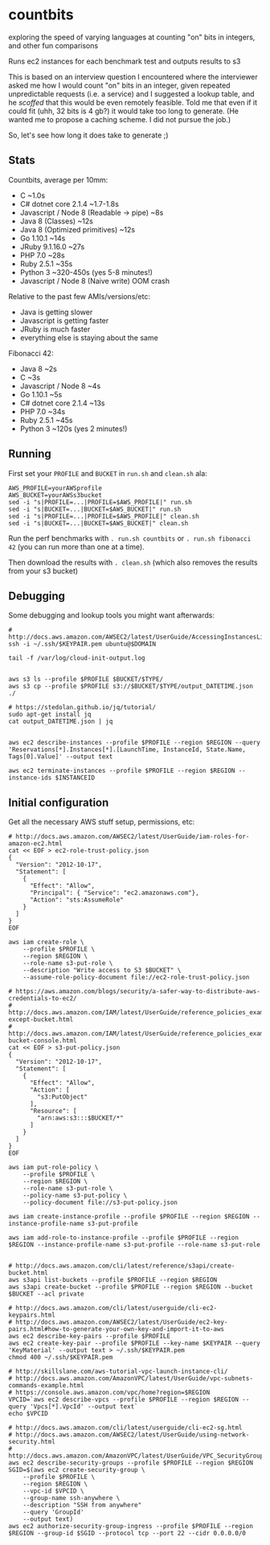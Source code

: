 # countbits

exploring the speed of varying languages at counting "on" bits in integers, and other fun comparisons

Runs ec2 instances for each benchmark test and outputs results to s3

This is based on an interview question I encountered where the interviewer asked me
how I would count "on" bits in an integer, given repeated unpredictable requests (i.e. a service)
and I suggested a lookup table, and he *scoffed* that this would be even remotely feasible.
Told me that even if it could fit (uhh, 32 bits is 4 gb?) it would take too long to generate.
(He wanted me to propose a caching scheme.  I did not pursue the job.)

So, let's see how long it does take to generate ;)

## Stats

Countbits, average per 10mm:
- C ~1.0s
- C# dotnet core 2.1.4 ~1.7-1.8s
- Javascript / Node 8 (Readable -> pipe) ~8s
- Java 8 (Classes) ~12s
- Java 8 (Optimized primitives) ~12s
- Go 1.10.1 ~14s
- JRuby 9.1.16.0 ~27s
- PHP 7.0 ~28s
- Ruby 2.5.1 ~35s
- Python 3 ~320-450s (yes 5-8 minutes!)
- Javascript / Node 8 (Naive write) OOM crash

Relative to the past few AMIs/versions/etc:
- Java is getting slower
- Javascript is getting faster
- JRuby is much faster
- everything else is staying about the same

Fibonacci 42:
- Java 8 ~2s
- C ~3s
- Javascript / Node 8 ~4s
- Go 1.10.1 ~5s
- C# dotnet core 2.1.4 ~13s
- PHP 7.0 ~34s
- Ruby 2.5.1 ~45s
- Python 3 ~120s (yes 2 minutes!)

## Running

First set your `PROFILE` and `BUCKET` in `run.sh` and `clean.sh` ala:

    AWS_PROFILE=yourAWSprofile
    AWS_BUCKET=yourAWSs3bucket
    sed -i "s|PROFILE=...|PROFILE=$AWS_PROFILE|" run.sh
    sed -i "s|BUCKET=...|BUCKET=$AWS_BUCKET|" run.sh
    sed -i "s|PROFILE=...|PROFILE=$AWS_PROFILE|" clean.sh
    sed -i "s|BUCKET=...|BUCKET=$AWS_BUCKET|" clean.sh

Run the perf benchmarks with `. run.sh countbits` or `. run.sh fibonacci 42` (you can run more than one at a time).

Then download the results with `. clean.sh` (which also removes the results from your s3 bucket)

## Debugging

Some debugging and lookup tools you might want afterwards:
```
# http://docs.aws.amazon.com/AWSEC2/latest/UserGuide/AccessingInstancesLinux.html
ssh -i ~/.ssh/$KEYPAIR.pem ubuntu@$DOMAIN

tail -f /var/log/cloud-init-output.log


aws s3 ls --profile $PROFILE $BUCKET/$TYPE/
aws s3 cp --profile $PROFILE s3://$BUCKET/$TYPE/output_DATETIME.json ./

# https://stedolan.github.io/jq/tutorial/
sudo apt-get install jq
cat output_DATETIME.json | jq


aws ec2 describe-instances --profile $PROFILE --region $REGION --query 'Reservations[*].Instances[*].[LaunchTime, InstanceId, State.Name, Tags[0].Value]' --output text

aws ec2 terminate-instances --profile $PROFILE --region $REGION --instance-ids $INSTANCEID
```


## Initial configuration 

Get all the necessary AWS stuff setup, permissions, etc:

```
# http://docs.aws.amazon.com/AWSEC2/latest/UserGuide/iam-roles-for-amazon-ec2.html
cat << EOF > ec2-role-trust-policy.json
{
  "Version": "2012-10-17",
  "Statement": [
    {
      "Effect": "Allow",
      "Principal": { "Service": "ec2.amazonaws.com"},
      "Action": "sts:AssumeRole"
    }
  ]
}
EOF

aws iam create-role \
    --profile $PROFILE \
    --region $REGION \
    --role-name s3-put-role \
    --description "Write access to S3 $BUCKET" \
    --assume-role-policy-document file://ec2-role-trust-policy.json

# https://aws.amazon.com/blogs/security/a-safer-way-to-distribute-aws-credentials-to-ec2/
# http://docs.aws.amazon.com/IAM/latest/UserGuide/reference_policies_examples_s3_deny-except-bucket.html
# http://docs.aws.amazon.com/IAM/latest/UserGuide/reference_policies_examples_s3_rw-bucket-console.html
cat << EOF > s3-put-policy.json
{
  "Version": "2012-10-17",
  "Statement": [
    {
      "Effect": "Allow",
      "Action": [
        "s3:PutObject"
      ],
      "Resource": [
        "arn:aws:s3:::$BUCKET/*"
      ]
    }
  ]
}
EOF

aws iam put-role-policy \
    --profile $PROFILE \
    --region $REGION \
    --role-name s3-put-role \
    --policy-name s3-put-policy \
    --policy-document file://s3-put-policy.json

aws iam create-instance-profile --profile $PROFILE --region $REGION --instance-profile-name s3-put-profile

aws iam add-role-to-instance-profile --profile $PROFILE --region $REGION --instance-profile-name s3-put-profile --role-name s3-put-role


# http://docs.aws.amazon.com/cli/latest/reference/s3api/create-bucket.html
aws s3api list-buckets --profile $PROFILE --region $REGION
aws s3api create-bucket --profile $PROFILE --region $REGION --bucket $BUCKET --acl private

# http://docs.aws.amazon.com/cli/latest/userguide/cli-ec2-keypairs.html
# http://docs.aws.amazon.com/AWSEC2/latest/UserGuide/ec2-key-pairs.html#how-to-generate-your-own-key-and-import-it-to-aws
aws ec2 describe-key-pairs --profile $PROFILE
aws ec2 create-key-pair --profile $PROFILE --key-name $KEYPAIR --query 'KeyMaterial' --output text > ~/.ssh/$KEYPAIR.pem
chmod 400 ~/.ssh/$KEYPAIR.pem

# http://skillslane.com/aws-tutorial-vpc-launch-instance-cli/
# http://docs.aws.amazon.com/AmazonVPC/latest/UserGuide/vpc-subnets-commands-example.html
# https://console.aws.amazon.com/vpc/home?region=$REGION
VPCID=`aws ec2 describe-vpcs --profile $PROFILE --region $REGION --query 'Vpcs[*].VpcId' --output text`
echo $VPCID

# http://docs.aws.amazon.com/cli/latest/userguide/cli-ec2-sg.html
# http://docs.aws.amazon.com/AWSEC2/latest/UserGuide/using-network-security.html
# http://docs.aws.amazon.com/AmazonVPC/latest/UserGuide/VPC_SecurityGroups.html#VPC_Security_Group_Differences
aws ec2 describe-security-groups --profile $PROFILE --region $REGION
SGID=$(aws ec2 create-security-group \
    --profile $PROFILE \
    --region $REGION \
    --vpc-id $VPCID \
    --group-name ssh-anywhere \
    --description "SSH from anywhere"
    --query 'GroupId'
    --output text)
aws ec2 authorize-security-group-ingress --profile $PROFILE --region $REGION --group-id $SGID --protocol tcp --port 22 --cidr 0.0.0.0/0
```
